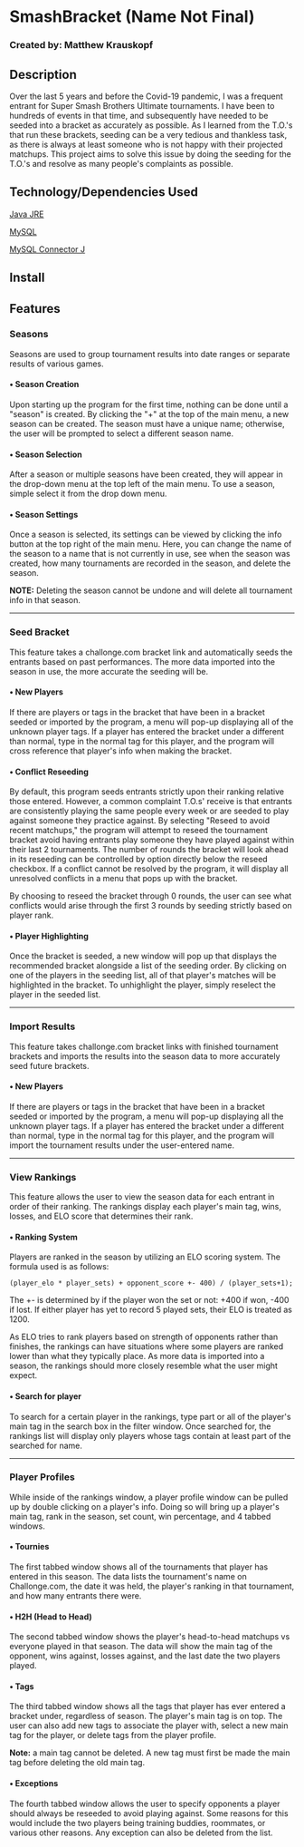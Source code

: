 # SmashBracket (Name Not Final)
### Created by: Matthew Krauskopf

## Description
Over the last 5 years and before the Covid-19 pandemic, I was a frequent entrant for Super Smash Brothers Ultimate tournaments. I have been to hundreds of events in that time, 
and subsequently have needed to be seeded into a bracket as accurately as possible. As I learned from the T.O.'s that run these brackets, seeding can be a very tedious and 
thankless task, as there is always at least someone who is not happy with their projected matchups. This project aims to solve this issue by doing the seeding for the T.O.'s 
and resolve as many people's complaints as possible. 

## Technology/Dependencies Used
[Java JRE](https://www.oracle.com/java/technologies/javase-jre8-downloads.html)

[MySQL](https://downloads.mysql.com/archives/installer/)

[MySQL Connector J](https://downloads.mysql.com/archives/c-j/)

## Install

## Features

### Seasons
Seasons are used to group tournament results into date ranges or separate results of various games. 
#### • Season Creation
Upon starting up the program for the first time, nothing can be done until a "season" is created. By clicking the "+" at the top of the main menu, a new season can be created.
The season must have a unique name; otherwise, the user will be prompted to select a different season name. 
#### • Season Selection
After a season or multiple seasons have been created, they will appear in the drop-down menu at the top left of the main menu. To use a season, simple select it from the 
drop down menu. 
#### • Season Settings
Once a season is selected, its settings can be viewed by clicking the info button at the top right of the main menu. Here, you can change the name of the season to a name
that is not currently in use, see when the season was created, how many tournaments are recorded in the season, and delete the season. 

**NOTE:** Deleting the season cannot be undone and will delete all tournament info in that season. 

___________________________________________________________________________________________________________________________________________________________________
### Seed Bracket
This feature takes a challonge.com bracket link and automatically seeds the entrants based on past performances. The more data imported into the season in use, the more accurate 
the seeding will be. 
#### • New Players
If there are players or tags in the bracket that have been in a bracket seeded or imported by the program, a menu will pop-up displaying all of the unknown player tags.
If a player has entered the bracket under a different than normal, type in the normal tag for this player, and the program will cross reference that player's info when making the bracket.
#### • Conflict Reseeding
By default, this program seeds entrants strictly upon their ranking relative those entered. However, a common complaint T.O.s' receive is that entrants are consistently
playing the same people every week or are seeded to play against someone they practice against. By selecting "Reseed to avoid recent matchups," the program will attempt to 
reseed the tournament  bracket avoid having entrants play someone they have played against within their last 2 tournaments. The number of rounds the bracket will look ahead in its reseeding 
can be controlled by option directly below the reseed checkbox. If a conflict cannot be resolved by the program, it will display all unresolved conflicts in a menu that pops up with the bracket.

By choosing to reseed the bracket through 0 rounds, the user can see what conflicts would arise through the first 3 rounds by seeding strictly based on player rank.
#### • Player Highlighting
Once the bracket is seeded, a new window will pop up that displays the recommended bracket alongside a list of the seeding order. By clicking on one of the players in the seeding list,
all of that player's matches will be highlighted in the bracket. To unhighlight the player, simply reselect the player in the seeded list. 

___________________________________________________________________________________________________________________________________________________________________
### Import Results
This feature takes challonge.com bracket links with finished tournament brackets and imports the results into the season data to more accurately seed future brackets. 
#### • New Players
If there are players or tags in the bracket that have been in a bracket seeded or imported by the program, a menu will pop-up displaying all the unknown player tags.
If a player has entered the bracket under a different than normal, type in the normal tag for this player, and the program will import the tournament results under the 
user-entered name. 

___________________________________________________________________________________________________________________________________________________________________
### View Rankings
This feature allows the user to view the season data for each entrant in order of their ranking. The rankings display each player's main tag, wins, losses, and ELO score that
determines their rank.
#### • Ranking System
Players are ranked in the season by utilizing an ELO scoring system. The formula used is as follows:
```
(player_elo * player_sets) + opponent_score +- 400) / (player_sets+1);
```
The +- is determined by if the player won the set or not: +400 if won, -400 if lost. If either player has yet to record 5 played sets, their ELO is treated as 1200.

As ELO tries to rank players based on strength of opponents rather than finishes, the rankings can have situations where some players are ranked lower than what they 
typically place. As more data is imported into a season, the rankings should more closely resemble what the user might expect.

#### • Search for player
To search for a certain player in the rankings, type part or all of the player's main tag in the search box in the filter window. Once searched for, the rankings list will display 
only players whose tags contain at least part of the searched for name.

___________________________________________________________________________________________________________________________________________________________________
### Player Profiles
While inside of the rankings window, a player profile window can be pulled up by double clicking on a player's info. Doing so will bring up a player's main tag, rank in the season,
set count, win percentage, and 4 tabbed windows.
#### • Tournies
The first tabbed window shows all of the tournaments that player has entered in this season. The data lists the tournament's name on Challonge.com, the date it was held, the player's
ranking in that tournament, and how many entrants there were. 
#### • H2H (Head to Head)
The second tabbed window shows the player's head-to-head matchups vs everyone played in that season. The data will show the main tag of the opponent, wins against, losses against, 
and the last date the two players played.
#### • Tags
The third tabbed window shows all the tags that player has ever entered a bracket under, regardless of season. The player's main tag is on top. The user can also add new tags to
associate the player with, select a new main tag for the player, or delete tags from the player profile. 

**Note:** a main tag cannot be deleted. A new tag must first be made the main tag before deleting the old main tag. 
#### • Exceptions
The fourth tabbed window allows the user to specify opponents a player should always be reseeded to avoid playing against. Some reasons for this would include the two players
being training buddies, roommates, or various other reasons. Any exception can also be deleted from the list.
